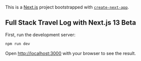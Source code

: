 This is a [Next.js](https://nextjs.org/) project bootstrapped with [`create-next-app`](https://github.com/vercel/next.js/tree/canary/packages/create-next-app).

## Full Stack Travel Log with Next.js 13 Beta

First, run the development server:

```bash
npm run dev
```

Open [http://localhost:3000](http://localhost:3000) with your browser to see the result.
